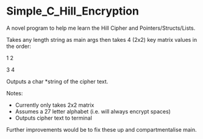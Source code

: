 # Simple_C_Hill_Encryption

A novel program to help me learn the Hill Cipher and Pointers/Structs/Lists.

Takes any length string as main args then takes 4 (2x2) key matrix values in the order:

1 2

3 4

Outputs a char *string of the cipher text.

Notes:
- Currently only takes 2x2 matrix
- Assumes a 27 letter alphabet (i.e. will always encrypt spaces)
- Outputs cipher text to terminal

Further improvements would be to fix these up and compartmentalise main.
